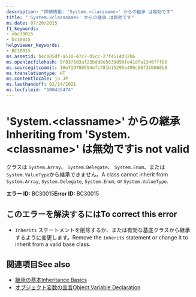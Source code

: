 ```yaml
---
description: "詳細情報: 'System.<classname>' からの継承 は無効です"
title: "'System.<classname>' からの継承 は無効です"
ms.date: 07/20/2015
f1_keywords:
- vbc30015
- bc30015
helpviewer_keywords:
- BC30015
ms.assetid: b4c005df-a510-47c7-b5cc-27f4514d32b6
ms.openlocfilehash: 9f8375d3af25bdd8e5639d98fe41dfa1346fff80
ms.sourcegitcommit: 10e719780594efc781b15295e499c66f316068b8
ms.translationtype: HT
ms.contentlocale: ja-JP
ms.lasthandoff: 02/14/2021
ms.locfileid: "100435474"
---
```

# <a name="inheriting-from-systemclassname-is-not-valid"></a><span data-ttu-id="6e234-105">'System.\<classname>' からの継承</span><span class="sxs-lookup"><span data-stu-id="6e234-105">Inheriting from 'System.\<classname>'</span></span> <span data-ttu-id="6e234-106">は無効です</span><span class="sxs-lookup"><span data-stu-id="6e234-106">is not valid</span></span>

<span data-ttu-id="6e234-107">クラスは `System.Array`、 `System.Delegate`、 `System.Enum`、または `System.ValueType`から継承できません。</span><span class="sxs-lookup"><span data-stu-id="6e234-107">A class cannot inherit from `System.Array`, `System.Delegate`, `System.Enum`, or `System.ValueType`.</span></span>  
  
 <span data-ttu-id="6e234-108">**エラー ID:** BC30015</span><span class="sxs-lookup"><span data-stu-id="6e234-108">**Error ID:** BC30015</span></span>  
  
## <a name="to-correct-this-error"></a><span data-ttu-id="6e234-109">このエラーを解決するには</span><span class="sxs-lookup"><span data-stu-id="6e234-109">To correct this error</span></span>  
  
- <span data-ttu-id="6e234-110">`Inherits` ステートメントを削除するか、または有効な基底クラスから継承するように変更します。</span><span class="sxs-lookup"><span data-stu-id="6e234-110">Remove the `Inherits` statement or change it to inherit from a valid base class.</span></span>  
  
## <a name="see-also"></a><span data-ttu-id="6e234-111">関連項目</span><span class="sxs-lookup"><span data-stu-id="6e234-111">See also</span></span>

- [<span data-ttu-id="6e234-112">継承の基本</span><span class="sxs-lookup"><span data-stu-id="6e234-112">Inheritance Basics</span></span>](../programming-guide/language-features/objects-and-classes/inheritance-basics.md)
- [<span data-ttu-id="6e234-113">オブジェクト変数の宣言</span><span class="sxs-lookup"><span data-stu-id="6e234-113">Object Variable Declaration</span></span>](../programming-guide/language-features/variables/object-variable-declaration.md)
